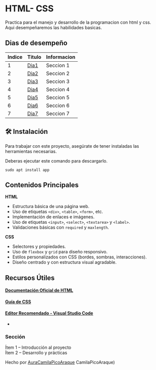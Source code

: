 
# HTML- CSS 

Practica para el manejo y desarrollo de la programacion con html y css.
Aqui desempeñaremos las habilidades basicas.

## Dias de desempeño


| Indice | Titulo  |Informacion|
|--|--|--|
| 1 | [Dia1](https://github.com/AuraCamilaPicoAraque/HTML_S1_PicoAura/tree/master/Dia1 )|Seccion 1|
| 2 | [Dia2](https://github.com/AuraCamilaPicoAraque/HTML_S1_PicoAura/tree/master/Dia2 ) |Seccion 2|
| 3 | [Dia3](https://github.com/AuraCamilaPicoAraque/HTML_S1_PicoAura/tree/master/Dia3 "Dia3")|Seccion 3|
| 4 | [Dia4](https://github.com/AuraCamilaPicoAraque/HTML_S1_PicoAura/tree/master/Dia4) | Seccion 4
| 5 | [Dia5](https://github.com/AuraCamilaPicoAraque/HTML_S1_PicoAura/tree/master/Dia5 "Dia5") | Seccion 5
| 6 | [Dia6](https://github.com/AuraCamilaPicoAraque/HTML_S1_PicoAura/tree/master/Dia6 "Dia6") | Seccion 6
| 7 | [Dia7](https://github.com/AuraCamilaPicoAraque/HTML_S1_PicoAura/tree/master/Dia7 "Dia7")| Seccion 7 

## 🛠 Instalación

Para trabajar con este proyecto, asegúrate de tener instaladas las herramientas necesarias.


Deberas ejecutar este comando para descargarlo.

``sudo apt install app``


## Contenidos Principales

 **HTML**

-   Estructura básica de una página web.
-   Uso de etiquetas `<div>`, `<table>`, `<form>`, etc.
-   Implementación de enlaces e imágenes.
-  Uso de etiquetas `<input>`, `<select>`, `<textarea>` y `<label>`. 
- Validaciones básicas con `required` y `maxlength`.  

 **CSS**

-   Selectores y propiedades.
-   Uso de `flexbox` y `grid` para diseño responsivo.
-  Estilos personalizados con CSS (bordes, sombras, interacciones).  
-  Diseño centrado y con estructura visual agradable.  


## Recursos Útiles

####  [Documentación Oficial de HTML](https://developer.mozilla.org/es/docs/Web/HTML)  
####  [Guía de CSS](https://developer.mozilla.org/es/docs/Web/CSS)  
####  [Editor Recomendado - Visual Studio Code](https://code.visualstudio.com/)
- 
### Sección

 Ítem 1 – Introducción al proyecto  
 Ítem 2 – Desarrollo y prácticas



Hecho por  [AuraCamilaPicoAraque](https://github.com/AuraCamilaPicoAraque)
CamilaPicoAraque)
